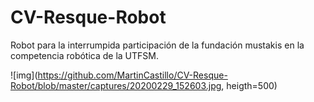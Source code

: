 # CV-Resque-Robot
Robot para la interrumpida participación de la fundación mustakis en la competencia robótica de la UTFSM.

![img](https://github.com/MartinCastillo/CV-Resque-Robot/blob/master/captures/20200229_152603.jpg, heigth=500)
